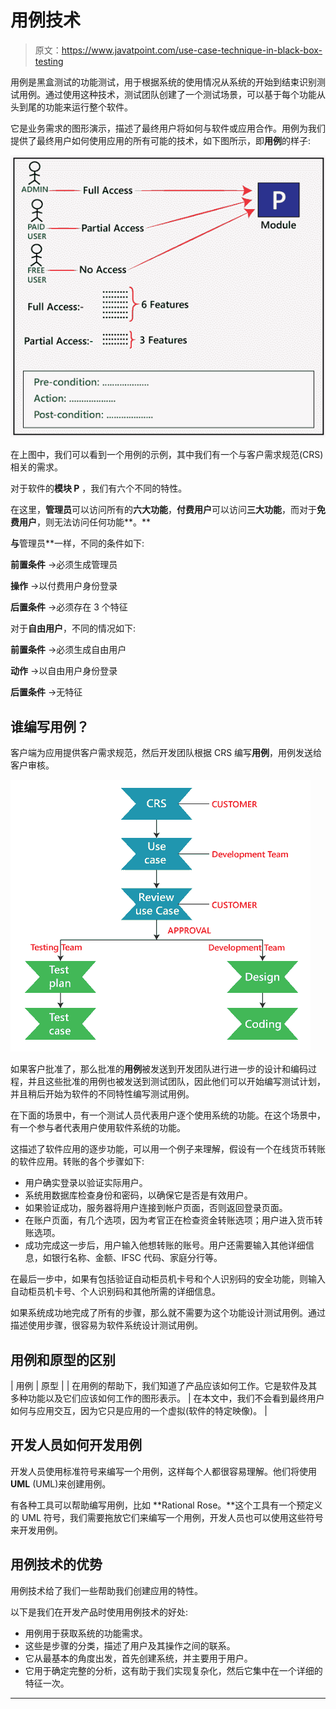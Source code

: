 # 用例技术

> 原文：<https://www.javatpoint.com/use-case-technique-in-black-box-testing>

用例是黑盒测试的功能测试，用于根据系统的使用情况从系统的开始到结束识别测试用例。通过使用这种技术，测试团队创建了一个测试场景，可以基于每个功能从头到尾的功能来运行整个软件。

它是业务需求的图形演示，描述了最终用户将如何与软件或应用合作。用例为我们提供了最终用户如何使用应用的所有可能的技术，如下图所示，即**用例**的样子:

![Use Case Technique](img/80c0d66f80079faffab4ae82f82be209.png)

在上图中，我们可以看到一个用例的示例，其中我们有一个与客户需求规范(CRS)相关的需求。

对于软件的**模块 P** ，我们有六个不同的特性。

在这里，**管理员**可以访问所有的**六大功能**，**付费用户**可以访问**三大功能**，而对于**免费用户**，则无法访问任何功能**。**

 **与**管理员**一样，不同的条件如下:

**前置条件** →必须生成管理员

**操作** →以付费用户身份登录

**后置条件** →必须存在 3 个特征

对于**自由用户**，不同的情况如下:

**前置条件** →必须生成自由用户

**动作** →以自由用户身份登录

**后置条件** →无特征

## 谁编写用例？

客户端为应用提供客户需求规范，然后开发团队根据 CRS 编写**用例**，用例发送给客户审核。

![Use Case Technique](img/9fe302d1796aa1930415beac4630ef9b.png)

如果客户批准了，那么批准的**用例**被发送到开发团队进行进一步的设计和编码过程，并且这些批准的用例也被发送到测试团队，因此他们可以开始编写测试计划，并且稍后开始为软件的不同特性编写测试用例。

在下面的场景中，有一个测试人员代表用户逐个使用系统的功能。在这个场景中，有一个参与者代表用户使用软件系统的功能。

这描述了软件应用的逐步功能，可以用一个例子来理解，假设有一个在线货币转账的软件应用。转账的各个步骤如下:

*   用户确实登录以验证实际用户。
*   系统用数据库检查身份和密码，以确保它是否是有效用户。
*   如果验证成功，服务器将用户连接到帐户页面，否则返回登录页面。
*   在账户页面，有几个选项，因为考官正在检查资金转账选项；用户进入货币转账选项。
*   成功完成这一步后，用户输入他想转账的账号。用户还需要输入其他详细信息，如银行名称、金额、IFSC 代码、家庭分行等。

在最后一步中，如果有包括验证自动柜员机卡号和个人识别码的安全功能，则输入自动柜员机卡号、个人识别码和其他所需的详细信息。

如果系统成功地完成了所有的步骤，那么就不需要为这个功能设计测试用例。通过描述使用步骤，很容易为软件系统设计测试用例。

## 用例和原型的区别

| 用例 | 原型 |
| 在用例的帮助下，我们知道了产品应该如何工作。它是软件及其多种功能以及它们应该如何工作的图形表示。 | 在本文中，我们不会看到最终用户如何与应用交互，因为它只是应用的一个虚拟(软件的特定映像)。 |

## 开发人员如何开发用例

开发人员使用标准符号来编写一个用例，这样每个人都很容易理解。他们将使用**UML** (UML)来创建用例。

有各种工具可以帮助编写用例，比如 **Rational Rose。**这个工具有一个预定义的 UML 符号，我们需要拖放它们来编写一个用例，开发人员也可以使用这些符号来开发用例。

## 用例技术的优势

用例技术给了我们一些帮助我们创建应用的特性。

以下是我们在开发产品时使用用例技术的好处:

*   用例用于获取系统的功能需求。
*   这些是步骤的分类，描述了用户及其操作之间的联系。
*   它从最基本的角度出发，首先创建系统，并主要用于用户。
*   它用于确定完整的分析，这有助于我们实现复杂化，然后它集中在一个详细的特征一次。

* * ***